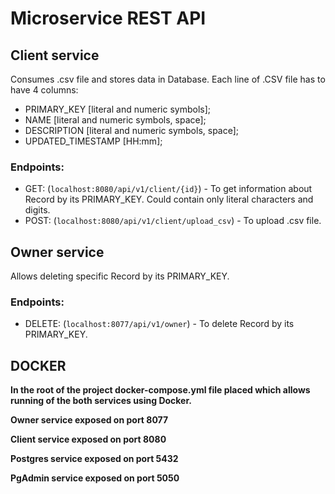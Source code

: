 # Microservice REST API #

## Client service ##
Consumes .csv file and stores data in Database.
Each line of .CSV file has to have 4 columns:
* PRIMARY_KEY [literal and numeric symbols];
* NAME [literal and numeric symbols, space];
* DESCRIPTION [literal and numeric symbols, space];
* UPDATED_TIMESTAMP [HH:mm];

### Endpoints: ###

- GET: (`localhost:8080/api/v1/client/{id}`) - To get information about Record by its PRIMARY_KEY. Could contain only literal
  characters and digits.
- POST: (`localhost:8080/api/v1/client/upload_csv`) - To upload .csv file.

## Owner service ##
Allows deleting specific Record by its PRIMARY_KEY.

### Endpoints: ###

- DELETE: (`localhost:8077/api/v1/owner`) - To delete Record by its PRIMARY_KEY.

## DOCKER ##
<b>In the root of the project docker-compose.yml file placed which allows running of the both services using Docker.
<p>Owner service exposed on port 8077</p>
<p>Client service exposed on port 8080</p>
<p>Postgres service exposed on port 5432</p>
<p>PgAdmin service exposed on port 5050</p>
<b>
